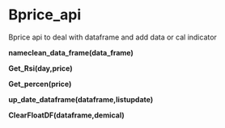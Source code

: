 # Bprice_api
Bprice api to deal with dataframe and add data or cal indicator


**nameclean_data_frame(data_frame)**

**Get_Rsi(day,price)**

**Get_percen(price)**

**up_date_dataframe(dataframe,listupdate)**

**ClearFloatDF(dataframe,demical)**


